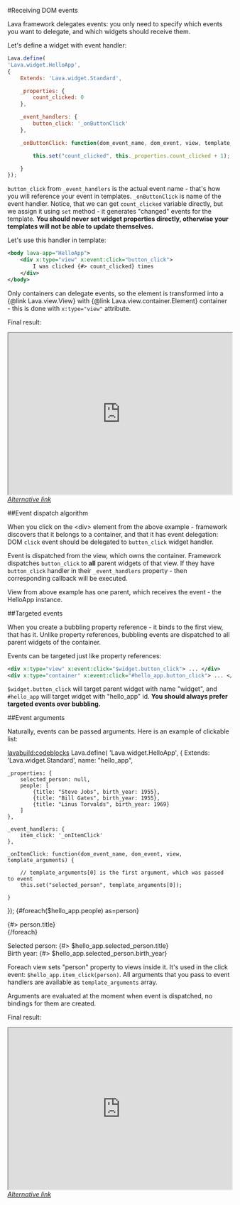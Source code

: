 
#Receiving DOM events

Lava framework delegates events: you only need to specify which events you want to delegate,
and which widgets should receive them.

Let's define a widget with event handler:

```javascript
Lava.define(
'Lava.widget.HelloApp',
{
	Extends: 'Lava.widget.Standard',

	_properties: {
		count_clicked: 0
	},

	_event_handlers: {
		button_click: '_onButtonClick'
	},

	_onButtonClick: function(dom_event_name, dom_event, view, template_arguments) {

		this.set("count_clicked", this._properties.count_clicked + 1);

	}
});
```

`button_click` from `_event_handlers` is the actual event name - that's how you will reference your event in templates.
`_onButtonClick` is name of the event handler. Notice, that we can get `count_clicked` variable directly, but we assign it
using `set` method - it generates "changed" events for the template. <b>You should never set widget properties directly,
otherwise your templates will not be able to update themselves.</b>

Let's use this handler in template:

```xml
<body lava-app="HelloApp">
	<div x:type="view" x:event:click="button_click">
		I was clicked {#> count_clicked} times
	</div>
</body>
```

Only containers can delegate events, so the element is transformed into a {@link Lava.view.View} 
with {@link Lava.view.container.Element} container - this is done with `x:type="view"` attribute.

Final result:
<iframe style="height: 26em; width: 100%" src="http://embed.plnkr.co/HgppDj/preview"></iframe>
<i><a href="/www/demos/tutorials/Events.html">Alternative link</a></i>

##Event dispatch algorithm

When you click on the &lt;div&gt; element from the above example - framework discovers that it belongs to a container,
and that it has event delegation: DOM `click` event should be delegated to `button_click` widget handler.

Event is dispatched from the view, which owns the container. 
Framework dispatches `button_click` to <b>all</b> parent widgets of that view. If they have `button_click` handler in 
their `_event_handlers` property - then corresponding callback will be executed.

View from above example has one parent, which receives the event - the HelloApp instance.

##Targeted events

When you create a bubbling property reference - it binds to the first view, that has it.
Unlike property references, bubbling events are dispatched to all parent widgets of the container.

Events can be targeted just like property references:

```xml
<div x:type="view" x:event:click="$widget.button_click"> ... </div>
<div x:type="container" x:event:click="#hello_app.button_click"> ... </div>
```

`$widget.button_click` will target parent widget with name <str>"widget"</str>, 
and `#hello_app` will target widget with <str>"hello_app"</str> id.
<b>You should always prefer targeted events over bubbling.</b>

##Event arguments

Naturally, events can be passed arguments. Here is an example of clickable list:

<lavabuild:codeblocks>
	<codeblock title="Script" lang="javascript">
Lava.define(
'Lava.widget.HelloApp',
{
	Extends: 'Lava.widget.Standard',
	name: "hello_app",

	_properties: {
		selected_person: null,
		people: [
			{title: "Steve Jobs", birth_year: 1955},
			{title: "Bill Gates", birth_year: 1955},
			{title: "Linus Torvalds", birth_year: 1969}
		]
	},

	_event_handlers: {
		item_click: '_onItemClick'
	},

	_onItemClick: function(dom_event_name, dom_event, view, template_arguments) {

		// template_arguments[0] is the first argument, which was passed to event
		this.set("selected_person", template_arguments[0]);

	}
});
	</codeblock>
	<codeblock title="Template" lang="xml">
{#foreach($hello_app.people) as=person}
	<div x:type="container" 
		x:style:background="(person == $hello_app.selected_person) ? 'yellow' : null"
		x:event:click="$hello_app.item_click(person)">
		{#> person.title}
	</div>
{/foreach}
<div x:type="view">
Selected person: {#> $hello_app.selected_person.title}<br/>
Birth year: {#> $hello_app.selected_person.birth_year}
</div>
	</codeblock>
</lavabuild:codeblocks>

Foreach view sets "person" property to views inside it. It's used in the click event: `$hello_app.item_click(person)`.
All arguments that you pass to event handlers are available as `template_arguments` array.

Arguments are evaluated at the moment when event is dispatched, no bindings for them are created.

Final result:
<iframe style="height: 26em; width: 100%" src="http://embed.plnkr.co/vHBnGR/preview"></iframe>
<i><a href="/www/demos/tutorials/Events2.html">Alternative link</a></i>